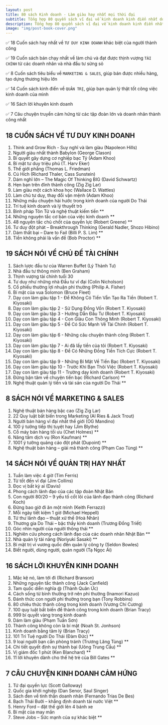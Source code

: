 ```yaml
---
layout: post
title: 80 sách Kinh doanh - Làm giàu hay nhất mọi thời đại
subtitle: Tổng hợp 80 quyển sách vĩ đại về kinh doanh kinh điển nhất do tạp chí New York Times bình chọn, giúp đạt được giấc mơ làm giàu 
description: Tổng hợp 80 quyển sách vĩ đại về kinh doanh kinh điển nhất do tạp chí New York Times bình chọn, giúp đạt được giấc mơ làm giàu 
image: "img/post-book-cover.png"
---
```


✅ 18 Cuốn sách hay nhất về `TƯ DUY KINH DOANH` khác biệt của người thành công

✅ 19 Cuốn sách bán chạy nhất về làm chủ và đạt được thịnh vượng `TÀI CHÍNH` từ các doanh nhân và nhà đầu tư sừng sỏ

✅ 8 Cuốn sách tiêu biểu về `MARKETING & SALES`, giúp bán được nhiều hàng, tạo dựng thương hiệu lớn

✅ 14 Cuốn sách kinh điển về `QUẢN TRỊ`, giúp bạn quản lý thật tốt công việc kinh doanh của mình

✅ 16 Sách lời khuyên kinh doanh

✅ 7 Câu chuyện truyền cảm hứng từ các tập đoàn lớn và doanh nhân thành công nhất



## 18 CUỐN SÁCH VỀ TƯ DUY KINH DOANH
1.	Think and Grow Rich - Suy nghĩ và làm giàu (Napoleon Hills)
2.	Người giàu nhất thành Babylon (George Clason)
3.	Bí quyết gây dựng cơ nghiệp bạc Tỷ (Adam Khoo)
4.	Bí mật tư duy triệu phú (T. Harv Eker)
5.	Thế giới phẳng (Thomas L. Friedman)
6.	Cú Hích (Richard Thaler, Cass Sunstein)
7.	Dám nghĩ lớn – The Magic Of Thinking BIG (David Schwartz)
8.	Hẹn bạn trên đỉnh thành công (Zig Zig Lar)
9.	Làm giàu một cách khoa học (Wallace D. Wattles)
10.	Làm chủ tư duy, thay đổi vận mệnh (Adam Khoo)
11.	Những mẩu chuyện hài hước trong kinh doanh của người Do Thái
12.	Trí tuệ kinh doanh và lý thuyết trò
13.	Binh pháp Tôn Tử và nghệ thuật kiếm tiền **
14.	Những nguyên tắc cơ bản của việc kinh doanh **
15.	48 nguyên tắc chủ chốt của quyền lực (Robert Greene) **
16.	Tư duy đột phát – Breakthrough Thinking (Gerald Nadler, Shozo Hibino)
17.	Dám thất bại – Dare to Fail (Billi P. S. Lim) **
18.	Tiền không phải là vấn đề (Bob Proctor) **

## 19 SÁCH NÓI VỀ CHỦ ĐỀ TÀI CHÍNH
1.	Sách lược đầu tư của Warren Buffet (Lý Thành Tư)
2.	Nhà đầu tư thông minh (Ben Graham)
3.	Thịnh vượng tài chính tuổi 30
4.	Tư duy như những nhà Đầu tư vĩ đại (Colin Nicholson)
5.	Cổ phiếu thường lợi nhuận phi thường (Philip A. Fisher)
6.	Bí mật của vua Solomon (Bruce Fleet)
7.	Dạy con làm giàu tập 1 - Để Không Có Tiền Vẫn Tạo Ra Tiền (Robert T. Kiyosaki)
8.	Dạy con làm giàu tập 2 - Sử Dụng Đồng Vốn (Robert T. Kiyosaki)
9.	Dạy con làm giàu tập 3 - Hướng Dẫn Đầu Tư (Robert T. Kiyosaki)
10.	Dạy con làm giàu tập 4 - Con Giàu Con Thông Minh (Robert T. Kiyosaki)
11.	Dạy con làm giàu tập 5 - Để Có Sức Mạnh Về Tài Chính‎ (Robert T. Kiyosaki)
12.	Dạy con làm giàu tập 6 - Những câu chuyện thành công (Robert T. Kiyosaki)
13.	Dạy con làm giàu tập 7 - Ai đã lấy tiền của tôi (Robert T. Kiyosaki)
14.	Dạy con làm giàu tập 8 - Để Có Những Đồng Tiền Tích Cực (Robert T. Kiyosaki)
15.	Dạy con làm giàu tập 9 - Những Bí Mật Về Tiền Bạc (Robert T. Kiyosaki)
16.	Dạy con làm giàu tập 10 - Trước Khi Bạn Thôi Việc (Robert T. Kiyosaki)
17.	Dạy con làm giàu tập 11 - Trường dạy kinh doanh (Robert T. Kiyosaki)
18.	Đừng bận tâm về chuyện tiền bạc (Richard Carlson) **
19.	Nghệ thuật quản lý tiền và tài sản của người Do Thái **

## 8 SÁCH NÓI VỀ MARKETING & SALES
1.	Nghệ thuật bán hàng bậc cao (Zig Zig Lar)
2.	22 Quy luật bất biến trong Marketing (Al Ries & Jack Trout)
3.	Người bán hàng vĩ đại nhất thế giới (OG Mandino)
4.	100 ý tưởng tiếp thị tuyệt hay (Jim Blythe)
5.	Cỗ máy bán hàng tối ưu (Chet Holmes) **
6.	Nâng tầm dịch vụ (Ron Kaufman) **
7.	1001 ý tưởng quảng cáo đột phát (Dupoint) **
8.	Nghệ thuật bán hàng – giải mã thành công (Phạm Cao Tùng) **

## 14 SÁCH NÓI VỀ QUẢN TRỊ HAY NHẤT
1.	Tuần làm việc 4 giờ (Tim Ferris)
2.	Từ tốt đến vĩ đại (Jim Collins)
3.	Đọc vị bất kỳ ai (Davis)
4.	Phong cách lãnh đạo của các tập đoàn Nhật Bản
5.	Con người 80/20 – 9 yếu tố cốt lõi của lãnh đạo thành công (Richard Koch)
6.	Đừng bao giờ đi ăn một mình (Keith Ferrazzi)
7.	Mỗi ngày tiết kiệm 1 giờ (Michael Heppell)
8.	Tứ thư lãnh đạo – thuật xử thế (Hoà Nhân)
9.	Thương gia Do Thái – bậc thầy kinh doanh (Trương Đổng Triết)
10.	Góc nhìn người của người thông thái **
11.	Nghiên cứu phong cách lãnh đạo của các doanh nhân Nhật Bản **
12.	Nhà quản lý tài năng (Noriyuki Sasaki) **
13.	Bí mật trị vì vương quốc đến quản lý công ty (Seldon Bowles)
14.	Biết người, dùng người, quản người (Tạ Ngọc Ái)

## 16 SÁCH LỜI KHUYÊN KINH DOANH
1.	Mặc kệ nó, làm tới đi (Richard Branson)
2.	Những nguyên tắc thành công (Jack Canfield)
3.	Tam quốc diễn nghĩa @ (Thành Quân Ức)
4.	Cách sống từ bình thường trở nên phi thường (Inamori Kazuo)
5.	Đánh thức con người phi thường trong bạn (Tony Robbins)
6.	80 chiêu thức thành công trong kinh doanh (Vương Chí Cương)
7.	100 quy luật bất biến để thành công trong kinh doanh (Brian Tracy)
8.	999 bí quyết vàng trong kinh doanh
9.	Dám làm giàu (Phạm Tuấn Sơn)
10.	Thành công không còn là bí mật (Noah St. Jonhson)
11.	Kinh doanh bằng tâm lý (Brian Tracy)
12.	101 Trí Tuệ người Do Thái (Đàm Đức) **
13.	9 loại người bạn cần phòng tránh (Trương Lăng Tùng) **
14.	Chi tiết quyết định sự thành bại (Uông Trung Cầu) **
15.	Vị giám đốc 1 phút (Ken Blanchard) **
16.	11 lời khuyên dành cho thế hệ trẻ của Bill Gates **

## 7 CÂU CHUYỆN KINH DOANH CẢM HỨNG
1.	Tứ đại quyền lực (Scott Galloway)
2.	Quốc gia khởi nghiệp (Dan Senor, Saul Singer)
3.	Sách đen về tinh thần doanh nhân (Fernando Trías De Bes)
4.	Bạch Thái Bưởi – khẳng định doanh tài nước Việt **
5.	Henry Ford – đặt thế giới lên 4 bánh xe
6.	Bí mật của may mắn
7.	Steve Jobs – Sức mạnh của sự khác biệt **